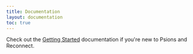 ```yaml
---
title: Documentation
layout: documentation
toc: true
---
```


Check out the [Getting Started](/docs/getting-started) documentation if you're new to Psions and Reconnect.
